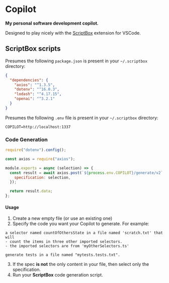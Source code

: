 # Copilot

**My personal software development copilot.**

Designed to play nicely with the [ScriptBox](https://marketplace.visualstudio.com/items?itemName=cubicle6.scriptbox) extension for VSCode.

## ScriptBox scripts

Presumes the following `package.json` is present in your `~/.scriptbox` directory:

```json
{
  "dependencies": {
    "axios": "^1.3.5",
    "dotenv": "^16.0.3",
    "lodash": "^4.17.15",
    "openai": "^3.2.1"
  }
}
```

Presumes the following `.env` file is present in your `~/.scriptbox` directory:

```
COPILOT=http://localhost:1337
```

### Code Generation

```js
require("dotenv").config();

const axios = require("axios");

module.exports = async (selection) => {
  const result = await axios.post(`${process.env.COPILOT}/generate/v2`, {
    specification: selection,
  });

  return result.data;
};
```

#### Usage

1. Create a new empty file (or use an existing one)
2. Specify the code you want your Copilot to generate. For example:

```
a selector named countOfOthersState in a file named 'scratch.txt' that will
- count the items in three other imported selectors.
- the imported selectors are from 'myOtherSelectors.ts'

generate tests in a file named "mytests.tests.txt".
```

3. If the spec **is not** the only content in your file, then select only the specification.
4. Run your **ScriptBox** code generation script.
